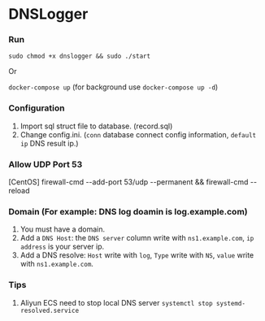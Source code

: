 # DNSLogger

### Run

`sudo chmod +x dnslogger && sudo ./start`

Or 

`docker-compose up` (for background use `docker-compose up -d`)


### Configuration

1. Import sql struct file to database. (record.sql)
2. Change config.ini. (`conn` database connect config information, `default ip` DNS result ip.)


### Allow UDP Port 53

[CentOS] firewall-cmd --add-port 53/udp --permanent && firewall-cmd --reload


### Domain (For example: DNS log doamin is log.example.com)

1. You must have a domain.
2. Add a `DNS Host`: the `DNS server` column write with `ns1.example.com`, `ip address` is your server ip.
3. Add a DNS resolve: `Host` write with `log`, `Type` write with `NS`, `value` write with `ns1.example.com`.


### Tips

1. Aliyun ECS need to stop local DNS server `systemctl stop systemd-resolved.service`
